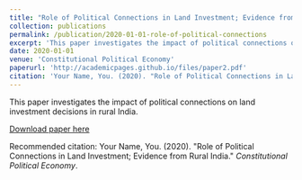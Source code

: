 ```yaml
---
title: "Role of Political Connections in Land Investment; Evidence from Rural India"
collection: publications
permalink: /publication/2020-01-01-role-of-political-connections
excerpt: 'This paper investigates the impact of political connections on land investment decisions in rural India.'
date: 2020-01-01
venue: 'Constitutional Political Economy'
paperurl: 'http://academicpages.github.io/files/paper2.pdf'
citation: 'Your Name, You. (2020). "Role of Political Connections in Land Investment; Evidence from Rural India." <i>Constitutional Political Economy</i>.'
---
```

This paper investigates the impact of political connections on land investment decisions in rural India.

[Download paper here](http://academicpages.github.io/files/paper2.pdf)

Recommended citation: Your Name, You. (2020). "Role of Political Connections in Land Investment; Evidence from Rural India." <i>Constitutional Political Economy</i>.
